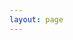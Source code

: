 ```yaml
---
layout: page
---
```


<script setup>
import {
  VPTeamPage,
  VPTeamPageTitle,
  VPTeamMembers
} from 'vitepress/theme'

const members = [
  {
    avatar: 'https://www.github.com/yizack.png',
    name: 'Yizack Rangel',
    title: 'Creator',
    links: [
      { icon: 'github', link: 'https://github.com/yizack' },
      { icon: 'linkedin', link: 'https://linkedin.com/in/yizack' },
      { icon: 'bluesky', link: 'https://bsky.app/profile/yizack.com' }
    ]
  },
]
</script>

<VPTeamPage style="margin:0">
  <VPTeamPageTitle>
    <template #title>
      Contributors
    </template>
    <template #lead>
      All the people who have contributed to this package.
    </template>
  </VPTeamPageTitle>
  <VPTeamMembers
    :members="members"
  />
</VPTeamPage>
